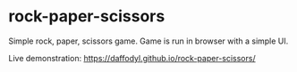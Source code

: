 # rock-paper-scissors

Simple rock, paper, scissors game. Game is run in browser with a simple UI.

Live demonstration: https://daffodyl.github.io/rock-paper-scissors/